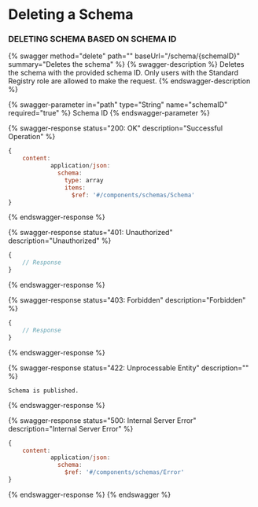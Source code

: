 # Deleting a Schema

### DELETING SCHEMA BASED ON SCHEMA ID

{% swagger method="delete" path="" baseUrl="/schema/{schemaID}" summary="Deletes the schema" %}
{% swagger-description %}
Deletes the schema with the provided schema ID. Only users with the Standard Registry role are allowed to make the request.
{% endswagger-description %}

{% swagger-parameter in="path" type="String" name="schemaID" required="true" %}
Schema ID
{% endswagger-parameter %}

{% swagger-response status="200: OK" description="Successful Operation" %}
```javascript
{
    content:
            application/json:
              schema:
                type: array
                items:
                  $ref: '#/components/schemas/Schema'
}
```
{% endswagger-response %}

{% swagger-response status="401: Unauthorized" description="Unauthorized" %}
```javascript
{
    // Response
}
```
{% endswagger-response %}

{% swagger-response status="403: Forbidden" description="Forbidden" %}
```javascript
{
    // Response
}
```
{% endswagger-response %}

{% swagger-response status="422: Unprocessable Entity" description="" %}
```
Schema is published.
```
{% endswagger-response %}

{% swagger-response status="500: Internal Server Error" description="Internal Server Error" %}
```javascript
{
    content:
            application/json:
              schema:
                $ref: '#/components/schemas/Error'
}
```
{% endswagger-response %}
{% endswagger %}
